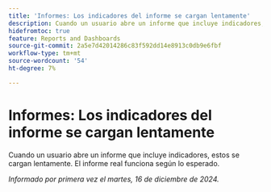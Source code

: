 ```yaml
---
title: 'Informes: Los indicadores del informe se cargan lentamente'
description: Cuando un usuario abre un informe que incluye indicadores, estos se cargan lentamente. El informe real funciona según lo esperado.
hidefromtoc: true
feature: Reports and Dashboards
source-git-commit: 2a5e7d42014286c83f592dd14e8913c0db9e6fbf
workflow-type: tm+mt
source-wordcount: '54'
ht-degree: 7%

---
```



# Informes: Los indicadores del informe se cargan lentamente

Cuando un usuario abre un informe que incluye indicadores, estos se cargan lentamente. El informe real funciona según lo esperado.

_Informado por primera vez el martes, 16 de diciembre de 2024._
